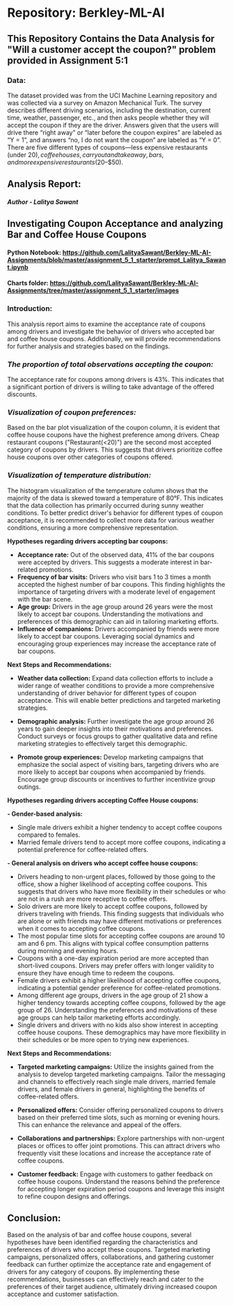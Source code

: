 # Repository: Berkley-ML-AI

## This Repository Contains the Data Analysis for "Will a customer accept the coupon?" problem provided in Assignment 5:1

### **Data:**
The dataset provided was from the UCI Machine Learning repository and was collected via a survey on Amazon Mechanical Turk. The survey describes different driving scenarios, including the destination, current time, weather, passenger, etc., and then asks people whether they will accept the coupon if they are the driver. Answers given that the users will drive there “right away” or “later before the coupon expires” are labeled as “Y = 1”, and answers “no, I do not want the coupon” are labeled as “Y = 0”. There are five different types of coupons—less expensive restaurants (under $20), coffee houses, carry out and take away, bars, and more expensive restaurants ($20–$50).


## **Analysis Report:**                         
#####                                                  Author - Lalitya Sawant
## Investigating Coupon Acceptance and analyzing Bar and Coffee House Coupons
#### Python Notebook: https://github.com/LalityaSawant/Berkley-ML-AI-Assignments/blob/master/assignment_5_1_starter/prompt_Lalitya_Sawant.ipynb
#### Charts folder: https://github.com/LalityaSawant/Berkley-ML-AI-Assignments/tree/master/assignment_5_1_starter/images

### **Introduction:**
  This analysis report aims to examine the acceptance rate of coupons among drivers and investigate the behavior of drivers who accepted bar and coffee house coupons. Additionally, we will provide recommendations for further analysis and strategies based on the findings.

### *The proportion of total observations accepting the coupon:*
  The acceptance rate for coupons among drivers is 43%. This indicates that a significant portion of drivers is willing to take advantage of the offered discounts.

### *Visualization of coupon preferences:*
  Based on the bar plot visualization of the coupon column, it is evident that coffee house coupons have the highest preference among drivers. Cheap restaurant coupons ("Restaurant(<20)") are the second most accepted category of coupons by drivers. This suggests that drivers prioritize coffee house coupons over other categories of coupons offered.

### *Visualization of temperature distribution:*
  The histogram visualization of the temperature column shows that the majority of the data is skewed toward a temperature of 80°F. This indicates that the data collection has primarily occurred during sunny weather conditions. To better predict driver's behavior for different types of coupon acceptance, it is recommended to collect more data for various weather conditions, ensuring a more comprehensive representation.

**Hypotheses regarding drivers accepting bar coupons:**

  * **Acceptance rate:** Out of the observed data, 41% of the bar coupons were accepted by drivers. This suggests a moderate interest in bar-related promotions.
  * **Frequency of bar visits:** Drivers who visit bars 1 to 3 times a month accepted the highest number of bar coupons. This finding highlights the importance of targeting drivers with a moderate level of engagement with the bar scene.
  * **Age group:** Drivers in the age group around 26 years were the most likely to accept bar coupons. Understanding the motivations and preferences of this demographic can aid in tailoring marketing efforts.
  * **Influence of companions:** Drivers accompanied by friends were more likely to accept bar coupons. Leveraging social dynamics and encouraging group experiences may increase the acceptance rate of bar coupons.

  **Next Steps and Recommendations:**

  * **Weather data collection:** Expand data collection efforts to include a wider range of weather conditions to provide a more comprehensive understanding of driver behavior for different types of coupon acceptance. This will enable better predictions and targeted marketing strategies.

  * **Demographic analysis:** Further investigate the age group around 26 years to gain deeper insights into their motivations and preferences. Conduct surveys or focus groups to gather qualitative data and refine marketing strategies to effectively target this demographic.

  * **Promote group experiences:** Develop marketing campaigns that emphasize the social aspect of visiting bars, targeting drivers who are more likely to accept bar coupons when accompanied by friends. Encourage group discounts or incentives to further incentivize group outings.


**Hypotheses regarding drivers accepting Coffee House coupons:**

 **- Gender-based analysis:**

  * Single male drivers exhibit a higher tendency to accept coffee coupons compared to females.
  * Married female drivers tend to accept more coffee coupons, indicating a potential preference for coffee-related offers.

  **- General analysis on drivers who accept coffee house coupons:**

  * Drivers heading to non-urgent places, followed by those going to the office, show a higher likelihood of accepting coffee coupons. This suggests that drivers who have more flexibility in their schedules or who are not in a rush are more receptive to coffee offers.
  * Solo drivers are more likely to accept coffee coupons, followed by drivers traveling with friends. This finding suggests that individuals who are alone or with friends may have different motivations or preferences when it comes to accepting coffee coupons.
  * The most popular time slots for accepting coffee coupons are around 10 am and 6 pm. This aligns with typical coffee consumption patterns during morning and evening hours.
  * Coupons with a one-day expiration period are more accepted than short-lived coupons. Drivers may prefer offers with longer validity to ensure they have enough time to redeem the coupons.
  * Female drivers exhibit a higher likelihood of accepting coffee coupons, indicating a potential gender preference for coffee-related promotions.
  * Among different age groups, drivers in the age group of 21 show a higher tendency towards accepting coffee coupons, followed by the age group of 26. Understanding the preferences and motivations of these age groups can help tailor marketing efforts accordingly.
  * Single drivers and drivers with no kids also show interest in accepting coffee house coupons. These demographics may have more flexibility in their schedules or be more open to trying new experiences.

  **Next Steps and Recommendations:**

  * **Targeted marketing campaigns:** Utilize the insights gained from the analysis to develop targeted marketing campaigns. Tailor the messaging and channels to effectively reach single male drivers, married female drivers, and female drivers in general, highlighting the benefits of coffee-related offers.

  * **Personalized offers:** Consider offering personalized coupons to drivers based on their preferred time slots, such as morning or evening hours. This can enhance the relevance and appeal of the offers.

  * **Collaborations and partnerships:** Explore partnerships with non-urgent places or offices to offer joint promotions. This can attract drivers who frequently visit these locations and increase the acceptance rate of coffee coupons.

  * **Customer feedback:** Engage with customers to gather feedback on coffee house coupons. Understand the reasons behind the preference for accepting longer expiration period coupons and leverage this insight to refine coupon designs and offerings.


## **Conclusion:**
  Based on the analysis of bar and coffee house coupons, several hypotheses have been identified regarding the characteristics and preferences of drivers who accept these coupons. Targeted marketing campaigns, personalized offers, collaborations, and gathering customer feedback can further optimize the acceptance rate and engagement of drivers for any category of coupons. By implementing these recommendations, businesses can effectively reach and cater to the preferences of their target audience, ultimately driving increased coupon acceptance and customer satisfaction.
